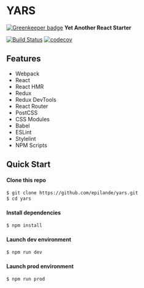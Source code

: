 # YARS

[![Greenkeeper badge](https://badges.greenkeeper.io/epilande/yars.svg)](https://greenkeeper.io/)
**Yet Another React Starter**

[![Build Status](https://travis-ci.org/epilande/yars.svg?branch=master)](https://travis-ci.org/epilande/yars)
[![codecov](https://codecov.io/gh/epilande/yars/branch/master/graph/badge.svg)](https://codecov.io/gh/epilande/yars)

## Features
* Webpack
* React
* React HMR
* Redux
* Redux DevTools
* React Router
* PostCSS
* CSS Modules
* Babel
* ESLint
* Stylelint
* NPM Scripts


## Quick Start

#### Clone this repo

```bash
$ git clone https://github.com/epilande/yars.git
$ cd yars
```

#### Install dependencies

```bash
$ npm install
```

#### Launch dev environment

```bash
$ npm run dev
```

#### Launch prod environment

```bash
$ npm run prod
```
